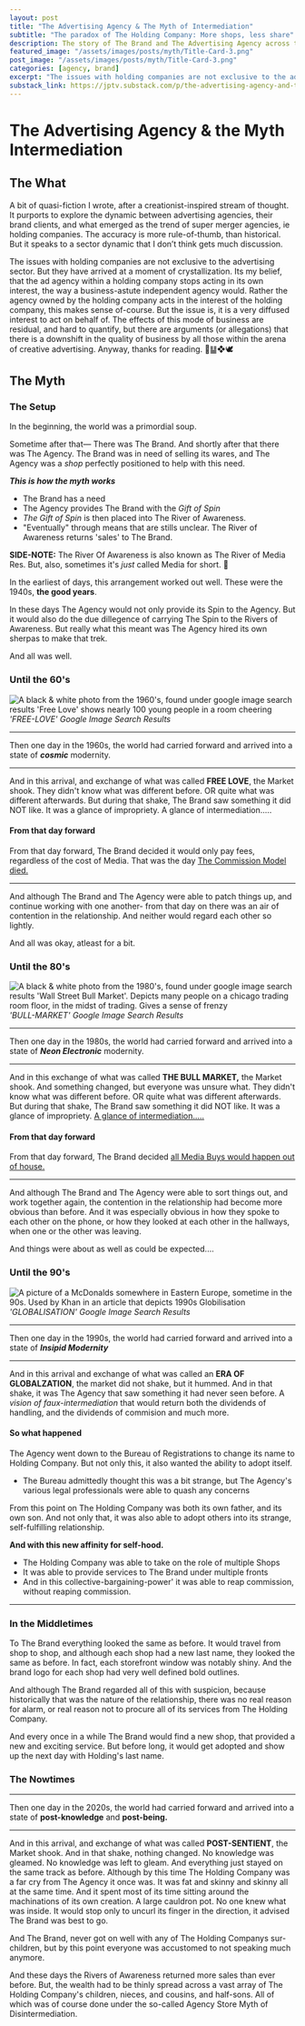 ```yaml
---
layout: post
title: "The Advertising Agency & The Myth of Intermediation"
subtitle: "The paradox of The Holding Company: More shops, less share"
description: The story of The Brand and The Advertising Agency across the era's 
featured_image: "/assets/images/posts/myth/Title-Card-3.png"
post_image: "/assets/images/posts/myth/Title-Card-3.png"
categories: [agency, brand]
excerpt: "The issues with holding companies are not exclusive to the advertising sector. But they have arrived at a moment of crystallization."
substack_link: https://jptv.substack.com/p/the-advertising-agency-and-the-myth
---
```


# The Advertising Agency & the Myth Intermediation
## The What

A bit of quasi-fiction I wrote, after a creationist-inspired stream of thought. It purports to explore the dynamic between advertising agencies, their brand clients, and what emerged as the trend of super merger agencies, ie holding companies. The accuracy is more rule-of-thumb, than historical. But it speaks to a sector dynamic that I don’t think gets much discussion.

 The issues with holding companies are not exclusive to the advertising sector. But they have arrived at a moment of crystallization. Its my belief, that the ad agency within a holding company stops acting in its own interest, the way a business-astute independent agency would. Rather the agency owned by the holding company acts in the interest of the holding company, this makes sense of-course. But the issue is, it is a very diffused interest to act on behalf of. The effects of this mode of business are residual, and hard to quantify, but there are arguments (or allegations) that there is a  downshift in the quality of business by all those within the arena of creative advertising. Anyway, thanks for reading. 📖䷊❖🕊

## The Myth
### The Setup

In the beginning, the world was a primordial soup.

Sometime after that—
There was The Brand. And shortly after that there was The Agency. The Brand was in need of selling its wares, and The Agency was a *shop* perfectly positioned to help with this need.

***This is how the myth works***
- The Brand has a need
- The Agency provides The Brand with the *Gift of Spin* 
- *The Gift of Spin* is then placed into The River of Awareness.
- "Eventually" through means that are stills unclear. The River of Awareness returns 'sales' to The Brand.

**SIDE-NOTE:** The River Of Awareness is also known as The River of Media Res. But, also, sometimes it's *just* called Media for short. 👀

In the earliest of days, this arrangement worked out well. These were the 1940s, **the good years**. 

In these days The Agency would not only provide its Spin to the Agency. But it would also do the due dillegence of carrying The Spin to the Rivers of Awareness. But really what this meant was The Agency hired its own sherpas to make that trek.

And all was well.

### Until the 60's
![A black & white photo from the 1960's, found under google image search results 'Free Love' shows nearly 100 young people in a room cheering](/assets/images/posts/myth/FREE-LOVE.png)*'FREE-LOVE' Google Image Search Results* 

*****
Then one day in the 1960s, the world had carried forward and arrived into a state of ***cosmic*** modernity.  

******

And in this arrival, and exchange of what was called **FREE LOVE**, the Market shook. They didn't know what was different before. OR quite what was different afterwards. But during that shake, The Brand saw something it did NOT like. It was a glance of impropriety. A glance of intermediation.....
#### From that day forward
From that day forward, The Brand decided it would only pay fees, regardless of the cost of Media. That was the day <u>The Commission Model died.</u> 

******
And although The Brand and The Agency were able to patch things up, and continue working with one another- from that day on there was an air of contention in the relationship. And neither would regard each other so lightly.

And all was okay, atleast for a bit.
### Until the 80's
![A black & white photo from the 1980's, found under google image search results 'Wall Street Bull Market'. Depicts many people on a chicago trading room floor, in the midst of trading. Gives a sense of frenzy](/assets/images/posts/myth/BULL-MARKET-bw.png)*'BULL-MARKET' Google Image Search Results*

*****
Then one day in the 1980s, the world had carried forward and arrived into a state of ***Neon Electronic*** modernity.  

******

And in this exchange of what was called **THE BULL MARKET,** the Market shook. And something changed, but everyone was unsure what. They didn't know what was different before. OR quite what was different afterwards. But during that shake, The Brand saw something it did NOT like. It was a glance of impropriety. <u>A glance of intermediation.....</u>
#### From that day forward
From that day forward, The Brand decided <u>all Media Buys would happen out of house.</u> 

******

And although The Brand and The Agency were able to sort things out, and work together again, the contention in the relationship had become more obvious than before. And it was especially obvious in how they spoke to each other on the phone, or how they looked at each other in the hallways, when one or the other was leaving.

And things were about as well as could be expected....

### Until the 90's
![A picture of a McDonalds somewhere in Eastern Europe, sometime in the 90s. Used by Khan in an article that depicts 1990s Globilisation](/assets/images/posts/myth/GLOBALISATION.png)
*'GLOBALISATION' Google Image Search Results*

*****
Then one day in the 1990s, the world had carried forward and arrived into a state of ***Insipid Modernity***   

******

And in this arrival and exchange of what was called an **ERA OF GLOBALZATION**, the market did not shake, but it hummed. And in that shake, it was The Agency that saw something it had never seen before. A *vision of faux-intermediation* that would return both the dividends of handling, and the dividends of commision and much more.
#### So what happened
The Agency went down to the Bureau of Registrations to change its name to Holding Company. But not only this, it also wanted the ability to adopt itself. 
- The Bureau admittedly thought this was a bit strange, but The Agency's various legal professionals were able to quash any concerns

From this point on The Holding Company was both its own father, and its own son. And not only that, it was also able to adopt others into its strange, self-fulfilling relationship. 

**And with this new affinity for self-hood.**
- The Holding Company was able to take on the role of multiple Shops
- It was able to provide services to The Brand under multiple fronts
- And in this collective-bargaining-power' it was able to reap commission, without reaping commission.

------
### In the Middletimes

To The Brand everything looked the same as before. It would travel from shop to shop, and although each shop had a new last name, they looked the same as before. In fact, each storefront window was notably shiny. And the brand logo for each shop had very well defined bold outlines.

And although The Brand regarded all of this with suspicion, because historically that was the nature of the relationship, there was no real reason for alarm, or real reason not to procure all of its services from The Holding Company.

And every once in a while The Brand would find a new shop, that provided a new and exciting service. But before long, it would get adopted and show up the next day with Holding's last name.
### The Nowtimes
*****
Then one day in the 2020s, the world had carried forward and arrived into a state of **post-knowledge** and **post-being.**

******
And in this arrival, and exchange of what was called **POST-SENTIENT**, the Market shook. And in that shake, nothing changed. No knowledge was gleamed. No knowledge was left to gleam. And everything just stayed on the same track as before. Although by this time The Holding Company was a far cry from The Agency it once was. It was fat and skinny and skinny all at the same time. And it spent most of its time sitting around the machinations of its own creation. A large cauldron pot. No one knew what was inside. It would stop only to uncurl its finger in the direction, it advised The Brand was best to go.

And The Brand, never got on well with any of The Holding Companys sur-children, but by this point everyone was accustomed to not speaking much anymore.

And these days the Rivers of Awareness returned more sales than ever before. But, the wealth had to be thinly spread across a vast array of The Holding Company's children, nieces, and cousins, and half-sons. All of which was of course done under the so-called Agency Store Myth of Disintermediation.